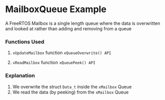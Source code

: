 # MailboxQueue Example

A FreeRTOS Mailbox is a single length queue where the data is overwritten and looked at rather than adding and removing from a queue

### Functions Used

1. `vUpdateMailbox` function
	`xQueueOverwrite() API`
	
2. 	`vReadMailbox` function
	`xQueuePeek() API`	

### Explanation

1. We overwrite the struct `Data_t` inside the `xMailbox` Queue
2. We read the data (by peeking) from the `xMailbox` Queue
